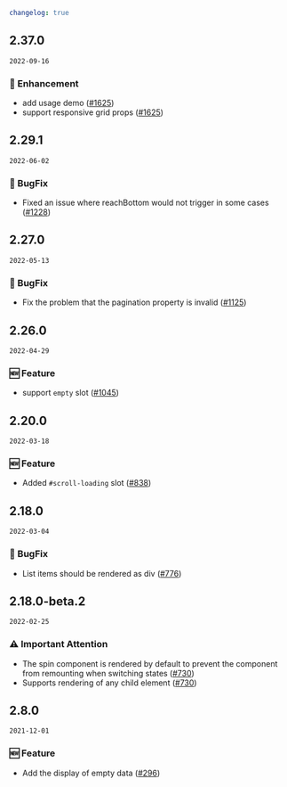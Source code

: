 ```yaml
changelog: true
```

## 2.37.0

`2022-09-16`

### 💎 Enhancement

- add usage demo ([#1625](https://github.com/arco-design/arco-design-vue/pull/1625))
- support responsive grid props ([#1625](https://github.com/arco-design/arco-design-vue/pull/1625))


## 2.29.1

`2022-06-02`

### 🐛 BugFix

- Fixed an issue where reachBottom would not trigger in some cases ([#1228](https://github.com/arco-design/arco-design-vue/pull/1228))


## 2.27.0

`2022-05-13`

### 🐛 BugFix

- Fix the problem that the pagination property is invalid ([#1125](https://github.com/arco-design/arco-design-vue/pull/1125))


## 2.26.0

`2022-04-29`

### 🆕 Feature

- support `empty` slot ([#1045](https://github.com/arco-design/arco-design-vue/pull/1045))


## 2.20.0

`2022-03-18`

### 🆕 Feature

- Added `#scroll-loading` slot ([#838](https://github.com/arco-design/arco-design-vue/pull/838))


## 2.18.0

`2022-03-04`

### 🐛 BugFix

- List items should be rendered as div ([#776](https://github.com/arco-design/arco-design-vue/pull/776))


## 2.18.0-beta.2

`2022-02-25`

### ⚠️ Important Attention

- The spin component is rendered by default to prevent the component from remounting when switching states ([#730](https://github.com/arco-design/arco-design-vue/pull/730))
- Supports rendering of any child element ([#730](https://github.com/arco-design/arco-design-vue/pull/730))


## 2.8.0

`2021-12-01`

### 🆕 Feature

- Add the display of empty data ([#296](https://github.com/arco-design/arco-design-vue/pull/296))

